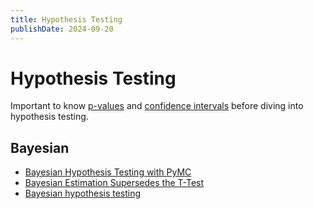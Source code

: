 ```yaml
---
title: Hypothesis Testing
publishDate: 2024-09-20
---
```


# Hypothesis Testing

Important to know [p-values](/p-values.md) and [confidence intervals](/confidence_intervals.md) before diving into hypothesis testing.

## Bayesian

- [Bayesian Hypothesis Testing with PyMC](https://austinrochford.com/posts/2013-05-17-bayesian-hypothesis-testing-with-pymc.html)
- [Bayesian Estimation Supersedes the T-Test](https://www.pymc.io/projects/examples/en/latest/case_studies/BEST.html)
- [Bayesian hypothesis testing](https://michael-franke.github.io/intro-data-analysis/ch-03-07-hypothesis-testing-Bayes.html)
